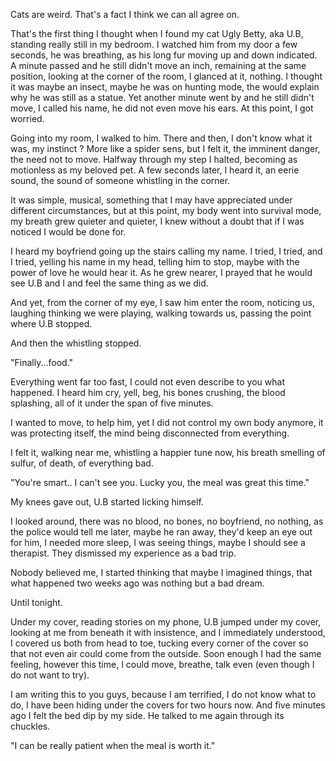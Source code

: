 Cats are weird. That's a fact I think we can all agree on. 

That's the first thing I thought when I found my cat Ugly Betty, aka U.B, standing really still in my bedroom. I watched him from my door a few seconds, he was breathing, as his long fur moving up and down indicated. A minute passed and he still didn't move an inch, remaining at the same position, looking at the corner of the room, I glanced at it, nothing. I thought it was maybe an insect, maybe he was on hunting mode, the would explain why he was still as a statue. Yet another minute went by and he still didn't move, I called his name, he did not even move his ears. At this point, I got worried.

Going into my room, I walked to him. There and then, I don't know what it was, my instinct ? More like a spider sens, but I felt it, the imminent danger, the need not to move. Halfway through my step I halted, becoming as motionless as my beloved pet. A few seconds later, I heard it, an eerie sound, the sound of someone whistling in the corner.

It was simple, musical, something that I may have appreciated under different circumstances, but at this point, my body went into survival mode, my breath grew quieter and quieter, I knew without a doubt that if I was noticed I would be done for.

I heard my boyfriend going up the stairs calling my name. I tried, I tried, and I tried, yelling his name in my head, telling him to stop, maybe with the power of love he would hear it. As he grew nearer, I prayed that he would see U.B and I and feel the same thing as we did.

And yet, from the corner of my eye, I saw him enter the room, noticing us, laughing thinking we were playing, walking towards us, passing the point where U.B stopped.

And then the whistling stopped.

"Finally...food." 

Everything went far too fast, I could not even describe to you what happened. I heard him cry, yell, beg, his bones crushing, the blood splashing, all of it under the span of five minutes.

I wanted to move, to help him, yet I did not control my own body anymore, it was protecting itself, the mind being disconnected from everything. 

I felt it, walking near me, whistling a happier tune now, his breath smelling of sulfur, of death, of everything bad. 

"You're smart.. I can't see you. Lucky you, the meal was great this time." 

My knees gave out, U.B started licking himself. 

I looked around, there was no blood, no bones, no boyfriend, no nothing, as the police would tell me later, maybe he ran away, they'd keep an eye out for him, I needed more sleep, I was seeing things, maybe I should see a therapist. They dismissed my experience as a bad trip.

Nobody believed me, I started thinking that maybe I imagined things, that what happened two weeks ago was nothing but a bad dream.

Until tonight. 

Under my cover, reading stories on my phone, U.B jumped under my cover, looking at me from beneath it with insistence, and I immediately understood, I covered us both from head to toe, tucking every corner of the cover so that not even air could come from the outside. Soon enough I had the same feeling, however this time, I could move, breathe, talk even (even though I do not want to try). 

I am writing this to you guys, because I am terrified, I do not know what to do, I have been hiding under the covers for two hours now. And five minutes ago I felt the bed dip by my side. He talked to me again through its chuckles. 

"I can be really patient when the meal is worth it."